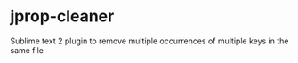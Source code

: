 jprop-cleaner
=============

Sublime text 2 plugin to remove multiple occurrences of multiple keys in the same file